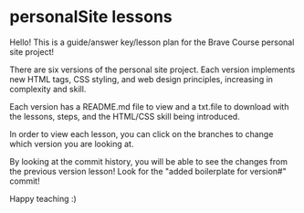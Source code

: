 # personalSite lessons

Hello! This is a guide/answer key/lesson plan for the Brave Course personal site project!

There are six versions of the personal site project. Each version implements new HTML tags, CSS styling, and web design principles, increasing in complexity and skill.

Each version has a README.md file to view and a txt.file to download with the lessons, steps, and the HTML/CSS skill being introduced.

In order to view each lesson, you can click on the branches to change which version you are looking at.

By looking at the commit history, you will be able to see the changes from the previous version lesson! Look for the "added boilerplate for version#" commit!

Happy teaching :)
